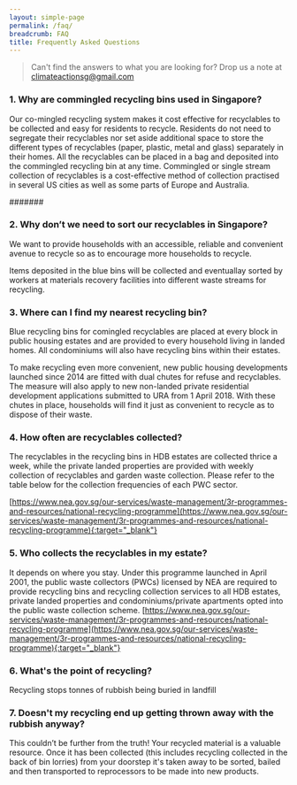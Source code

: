 ```yaml
---
layout: simple-page
permalink: /faq/
breadcrumb: FAQ
title: Frequently Asked Questions 
---
```


> Can't find the answers to what you are looking for? Drop us a note at <climateactionsg@gmail.com> 

### 1. Why are commingled recycling bins used in Singapore?

Our co-mingled recycling system makes it cost effective for recyclables to be collected and easy for residents to recycle. Residents do not need to segregate their recyclables nor set aside additional space to store the different types of recyclables (paper, plastic, metal and glass) separately in their homes. All the recyclables can be placed in a bag and deposited into the commingled recycling bin at any time. Commingled or single stream collection of recyclables is a cost-effective method of collection practised in several US cities as well as some parts of Europe and Australia.

#######


### 2. Why don’t we need to sort our recyclables in Singapore?

We want to provide households with an accessible, reliable and convenient avenue to recycle so as to encourage more households to recycle. 

Items deposited in the blue bins will be collected and eventuallay sorted by workers at materials recovery facilities into different waste streams for recycling.


### 3. Where can I find my nearest recycling bin?

Blue recycling bins for comingled recyclables are placed at every block in public housing estates and are provided to every household living in landed homes. All condominiums will also have recycling bins within their estates. 

To make recycling even more convenient, new public housing developments launched since 2014 are fitted with dual chutes for refuse and recyclables. The measure will also apply to new non-landed private residential development applications submitted to URA from 1 April 2018. With these chutes in place, households will find it just as convenient to recycle as to dispose of their waste.


### 4. How often are recyclables collected?

The recyclables in the recycling bins in HDB estates are collected thrice a week, while the private landed properties are provided with weekly collection of recyclables and garden waste collection. Please refer to the table below for the collection frequencies of each PWC sector.

[https://www.nea.gov.sg/our-services/waste-management/3r-programmes-and-resources/national-recycling-programme](https://www.nea.gov.sg/our-services/waste-management/3r-programmes-and-resources/national-recycling-programme){:target="_blank"}

### 5. Who collects the recyclables in my estate?

It depends on where you stay. 
Under this programme launched in April 2001, the public waste collectors (PWCs) licensed by NEA are required to provide recycling bins and recycling collection services to all HDB estates, private landed properties and condominiums/private apartments opted into the public waste collection scheme.
[https://www.nea.gov.sg/our-services/waste-management/3r-programmes-and-resources/national-recycling-programme](https://www.nea.gov.sg/our-services/waste-management/3r-programmes-and-resources/national-recycling-programme){:target="_blank"}


### 6. What's the point of recycling? 

Recycling stops tonnes of rubbish being buried in landfill


### 7. Doesn't my recycling end up getting thrown away with the rubbish anyway?

This couldn’t be further from the truth! Your recycled material is a valuable resource. Once it has been collected (this includes recycling collected in the back of bin lorries) from your doorstep it's taken away to be sorted, bailed and then transported to reprocessors to be made into new products.
